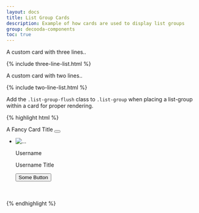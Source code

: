 ```yaml
---
layout: docs
title: List Group Cards
description: Example of how cards are used to display list groups
group: decooda-components
toc: true
---
```

A custom card with three lines..
<div class="mb-3" style="max-width:24rem">
 {% include three-line-list.html %}
</div>

A custom card with two lines..
<div class="mb-3" style="max-width:24rem">
 {% include two-line-list.html %}
</div>

Add the `.list-group-flush` class to `.list-group` when placing a list-group within a card for proper rendering.

{% highlight html %}
<div class="card">
  <div class="card-header bg-white d-flex w-100 justify-content-between">
    <span class="initialism">
     A Fancy Card Title
    </span>
    <button class="btn text-muted m-n2"><i class="fas fa-ellipsis-v"></i></button>
  </div>
  <ul class="list-group list-group-flush">
    <li class="list-group-item border-0">
      <div class="d-inline-flex w-100">
         <div class="mr-1 d-flex align-items-center">
           <img class="rounded-circle" src="/path/to/avatar.png" alt="...">
          </div>
        <div class="d-inline-flex flex-column align-items-start ml-3">
            <p class="mb-1">Username</p>
            <p class="text-muted small mb-1">Username Title</p>
        </div>
        <div class="d-flex mr-0 ml-auto align-items-center">
          <div class="d-flex mr-0 ml-auto align-items-center">
            <button class="btn btn-outline-primary">Some Button</button>
          </div>
        </div>
      </div>
    </li>
   </ul>
   <div class="card-footer bg-white" style="min-height:35px;"></div>
</div>
{% endhighlight %}
